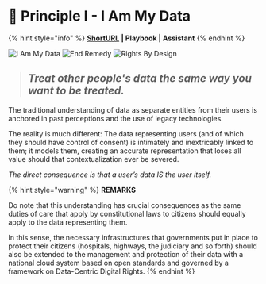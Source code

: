 # 🎯 Principle I - I Am My Data

{% hint style="info" %}
[**ShortURL**](https://tiof.click/DCDRPrinciple1) **| Playbook | Assistant**
{% endhint %}

![I Am My Data](<../../.gitbook/assets/\[TIOF] Comms \[P] Principles PI T XXX v1.0.png>) ![End Remedy](<../../.gitbook/assets/\[TIOF DCDR] Comms \[P] Principles PII BW T XXX v1.0.png>) ![Rights By Design](<../../.gitbook/assets/\[TIOF DCDR] Comms \[P] Principles PIII BW T XXX v1.0 (1).png>)

> ## _Treat other people's data the same way you want to be treated._
>
>

The traditional understanding of data as separate entities from their users is anchored in past perceptions and the use of legacy technologies.

The reality is much different: The data representing users (and of which they should have control of consent) is intimately and inextricably linked to them; it models them, creating an accurate representation that loses all value should that contextualization ever be severed.

_The direct consequence is that a user’s data IS the user itself._

{% hint style="warning" %}
**REMARKS**

Do note that this understanding has crucial consequences as the same duties of care that apply by constitutional laws to citizens should equally apply to the data representing them.

In this sense, the necessary infrastructures that governments put in place to protect their citizens (hospitals, highways, the judiciary and so forth) should also be extended to the management and protection of their data with a national cloud system based on open standards and governed by a framework on Data-Centric Digital Rights.
{% endhint %}
